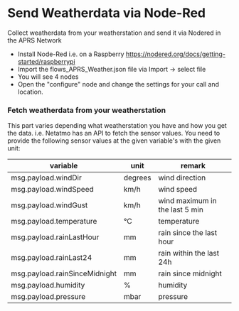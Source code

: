 # Send Weatherdata via Node-Red
Collect weatherdata from your weatherstation and send it via Nodered in the APRS Network

* Install Node-Red i.e. on a Raspberry https://nodered.org/docs/getting-started/raspberrypi
* Import the flows_APRS_Weather.json file via Import -> select file
* You will see 4 nodes
* Open the "configure" node and change the settings for your call and location.

### Fetch weatherdata from your weatherstation
This part varies depending what weatherstation you have and how you get the data.
i.e. Netatmo has an API to fetch the sensor values.
You need to provide the following sensor values at the given variable's with the given unit:


| variable | unit | remark |
|---|---|---|
| msg.payload.windDir | degrees | wind direction  |
| msg.payload.windSpeed | km/h | wind speed |
| msg.payload.windGust  | km/h | wind maximum in the last 5 min |
| msg.payload.temperature  | °C | temperature |
| msg.payload.rainLastHour  | mm | rain since the last hour |
| msg.payload.rainLast24  | mm | rain within the last 24h |
| msg.payload.rainSinceMidnight | mm | rain since midnight |
| msg.payload.humidity  | % | humidity |
| msg.payload.pressure  | mbar | pressure |
